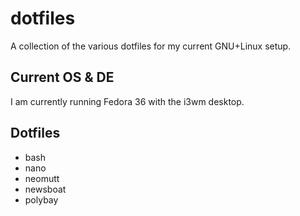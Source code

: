# dotfiles

A collection of the various dotfiles for my current GNU+Linux setup.

## Current OS & DE

I am currently running Fedora 36 with the i3wm desktop.

## Dotfiles

- bash
- nano
- neomutt
- newsboat
- polybay
